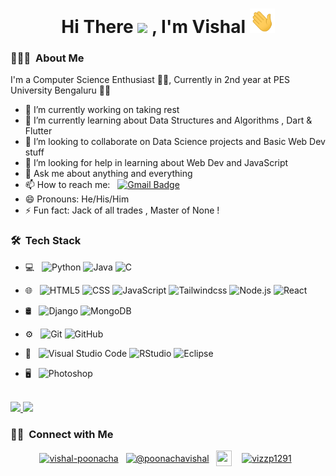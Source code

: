 <h1 align="Center">  Hi There <img src="https://media.giphy.com/media/WUlplcMpOCEmTGBtBW/giphy.gif" width="40px"> , I'm Vishal <img src="https://raw.githubusercontent.com/ABSphreak/ABSphreak/master/gifs/Hi.gif" width="40px" /> </h1>


<h3> 👨🏻‍💻 &nbsp;About Me </h3>

I'm a Computer Science Enthusiast  👨‍💻, Currently in 2nd year  at PES University Bengaluru 👨‍🎓

- 🔭 I’m currently working on taking rest  
- 🌱 I’m currently learning about Data Structures and Algorithms , Dart & Flutter
- 👯 I’m looking to collaborate on Data Science projects and Basic Web Dev stuff
- 🤔 I’m looking for help in learning about Web Dev and JavaScript 
- 💬 Ask me about anything and everything 
- 📫 How to reach me: &nbsp;&nbsp;[![Gmail Badge](https://img.shields.io/badge/-Gmail-c14438?style=flat-square&logo=Gmail&logoColor=white&link=mailto:shuklaraghav321.com)](mailto:vishalpoonacha007@gmail.com)
-  😄 Pronouns: He/His/Him
- ⚡ Fun fact: Jack of all trades , Master of None ! 

<h3> 🛠 &nbsp;Tech Stack</h3>

- 💻 &nbsp;
  ![Python](https://img.shields.io/badge/-Python-333333?style=flat&logo=python)
  ![Java](https://img.shields.io/badge/-Java-333333?style=flat&logo=Java&logoColor=007396)
  ![C](https://img.shields.io/badge/-C-333333?style=flat&logo=C%2B%2B&logoColor=00599C)
  
- 🌐 &nbsp;
  ![HTML5](https://img.shields.io/badge/-HTML5-333333?style=flat&logo=HTML5)
  ![CSS](https://img.shields.io/badge/-CSS-333333?style=flat&logo=CSS3&logoColor=1572B6)
  ![JavaScript](https://img.shields.io/badge/-JavaScript-333333?style=flat&logo=javascript)
  ![Tailwindcss](https://img.shields.io/badge/-Tailwindcss-333333?style=flat&logo=tailwindcss&logoColor=563D7C)
  ![Node.js](https://img.shields.io/badge/-Node.js-333333?style=flat&logo=node.js)
  ![React](https://img.shields.io/badge/-React-333333?style=flat&logo=react)
- 🛢 &nbsp;
  ![Django](https://img.shields.io/badge/-Django-333333?style=flat&logo=django)
  ![MongoDB](https://img.shields.io/badge/-MongoDB-333333?style=flat&logo=mongodb)
- ⚙️ &nbsp;
  ![Git](https://img.shields.io/badge/-Git-333333?style=flat&logo=git)
  ![GitHub](https://img.shields.io/badge/-GitHub-333333?style=flat&logo=github)
  
- 🔧 &nbsp;
  ![Visual Studio Code](https://img.shields.io/badge/-Visual%20Studio%20Code-333333?style=flat&logo=visual-studio-code&logoColor=007ACC)
  ![RStudio](https://img.shields.io/badge/-RStudio-333333?style=flat&logo=rstudio)
  ![Eclipse](https://img.shields.io/badge/-Eclipse-333333?style=flat&logo=eclipse-ide&logoColor=2C2255)
- 🖥 &nbsp;
  ![Photoshop](https://img.shields.io/badge/-Photoshop-333333?style=flat&logo=adobe-photoshop)
  

<br/>

<a href="https://github.com/vishal poonacha">
  <img height="180em" src="https://github-readme-stats.vercel.app/api?username=vishalpoonacha&theme=dark&show_icons=true" />
  <img height="180em" src="https://github-readme-stats.vercel.app/api/top-langs/?username=vishalpoonacha&theme=dark&layout=compact" />
</a>

<br/>

<h3> 🤝🏻 &nbsp;Connect with Me </h3>

<p align="center">
<a href="https://www.linkedin.com/in/vishal-poonacha-a308851b1/" target="_blank"><img align="center" src="https://cdn.jsdelivr.net/npm/simple-icons@3.1.0/icons/linkedin.svg" alt="vishal-poonacha" height="25" width="25" /></a>&nbsp;&nbsp;
<a href="https://twitter.com/poonachavishal" target="_blank"><img align="center" src="https://cdn.jsdelivr.net/npm/simple-icons@3.0.1/icons/twitter.svg" alt="@poonachavishal" height="25" width="25" /></a>&nbsp;&nbsp;
<a href="https://dev.to/" target="_blank"><img align="center" src="https://cdn.jsdelivr.net/npm/simple-icons@3.0.1/icons/dev-dot-to.svg" alt="" height="25" width="25" /></a> &nbsp;&nbsp;
<a href="https://instagram.com/vizzp1291" target="_blank"><img align="center" src="https://cdn.jsdelivr.net/npm/simple-icons@3.0.1/icons/instagram.svg" alt="vizzp1291" height="25" width="25" /></a>&nbsp;&nbsp;
</p>
